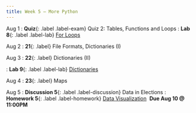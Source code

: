 ```yaml
---
title: Week 5 — More Python
---
```


Aug 1
: **Quiz**{: .label .label-exam} Quiz 2: Tables, Functions and Loops
: **Lab 8**{: .label .label-lab} [For Loops](#)

Aug 2
: **21**{: .label} File Formats, Dictionaries (I)
  <!--: [Slides](#) &#8226; [Code](#)-->

Aug 3
: **22**{: .label} Dictionaries (II)
  <!--: [Slides](#) &#8226; [Code](#)-->
: **Lab 9**{: .label .label-lab} [Dictionaries](#)

Aug 4
: **23**{: .label} Maps
  <!--: [Slides](#) &#8226; [Code](#)-->

Aug 5
: **Discussion 5**{: .label .label-discussion} Data in Elections
: **Homework 5**{: .label .label-homework} [Data Visualization](#) &nbsp;**Due Aug 10 @ 11:00PM**
